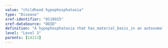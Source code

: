 ```yaml
---
value: "childhood hypophosphatasia"
type: "Disease"
xref-identifier: "0110915"
xref-dataSource: "DOID"
definition: "A hypophosphatasia that has_material_basis_in an autosomal recessive mutation of ALPL on chromosome 1p36.12."
level: "Level 3"
parents: [14213]
---
```

